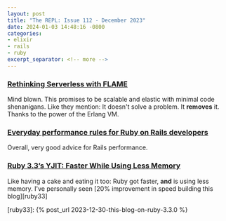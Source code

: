 ```yaml
---
layout: post
title: "The REPL: Issue 112 - December 2023"
date: 2024-01-03 14:48:16 -0800
categories:
- elixir
- rails
- ruby
excerpt_separator: <!-- more -->
---
```


### [Rethinking Serverless with FLAME](https://fly.io/blog/rethinking-serverless-with-flame/)

Mind blown. This promises to be scalable and elastic with minimal code shenanigans. Like they mention: It doesn't solve a problem. It **removes** it. Thanks to the power of the Erlang VM.

### [Everyday performance rules for Ruby on Rails developers](https://www.rorvswild.com/blog/2023/everyday-performance-rules-for-ruby-on-rails-developers)

Overall, very good advice for Rails performance.

### [Ruby 3.3’s YJIT: Faster While Using Less Memory](https://railsatscale.com/2023-12-04-ruby-3-3-s-yjit-faster-while-using-less-memory/)

Like having a cake and eating it too: Ruby got faster, **and** is using less memory. I've personally seen [20% improvement in speed building this blog][ruby33]

[ruby33]: {% post_url 2023-12-30-this-blog-on-ruby-3.3.0 %}
